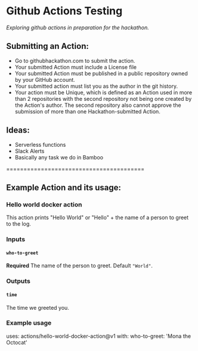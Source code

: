 # Github Actions Testing
*Exploring github actions in preparation for the hackathon.*

## Submitting an Action:
* Go to githubhackathon.com to submit the action.
* Your submitted Action must include a License file
* Your submitted Action must be published in a public repository owned by your GitHub account.
* Your submitted action must list you as the author in the git history.
* Your action must be Unique, which is defined as an Action used in more than 2 repositories with the second repository not being one created by the Action's author. The second repository also cannot approve the submission of more than one Hackathon-submitted Action.

## Ideas:
* Serverless functions
* Slack Alerts
* Basically any task we do in Bamboo

========================================
## Example Action and its usage:
### Hello world docker action

This action prints "Hello World" or "Hello" + the name of a person to greet to the log.

### Inputs

#### `who-to-greet`

**Required** The name of the person to greet. Default `"World"`.

### Outputs

#### `time`

The time we greeted you.

### Example usage

uses: actions/hello-world-docker-action@v1
with:
  who-to-greet: 'Mona the Octocat'

